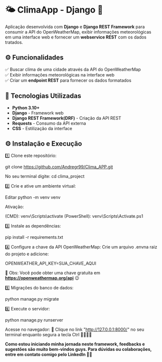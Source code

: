 # 🌤️ **ClimaApp - Django** 🤩

Aplicação desenvolvida com **Django** e **Django REST Framework** para consumir a API do OpenWeatherMap, exibir informações meteorológicas em uma interface web e fornecer um **webservice REST** com os dados tratados.  


## ⚙️ **Funcionalidades**  

✅ Buscar clima de uma cidade através da API do OpenWeatherMap  
✅ Exibir informações meteorológicas na interface web  
✅ Criar um **endpoint REST** para fornecer os dados formatados  


## 🚀 **Tecnologias Utilizadas**  

- **Python 3.10+**  
- **Django** - Framework web  
- **Django REST Framework(DRF)** - Criação da API REST  
- **Requests** - Consumo da API externa  
- **CSS** - Estilização da interface  


## ⚙️ **Instalação e Execução**  

1️⃣ Clone este repositório:

git clone https://github.com/Andregr99/Clima_APP.git

No seu terminal digite:
cd clima_project

2️⃣ Crie e ative um ambiente virtual:

Editar
python -m venv venv

Ativação:

(CMD): venv\Scripts\activate
(PowerShell): venv\Scripts\Activate.ps1

3️⃣ Instale as dependências:

pip install -r requirements.txt

4️⃣ Configure a chave da API OpenWeatherMap:
Crie um arquivo .envna raiz do projeto e adicione:

OPENWEATHER_API_KEY=SUA_CHAVE_AQUI

🔹 Obs: Você pode obter uma chave gratuita em **https://openweathermap.org/api** 😉


5️⃣ Migrações do banco de dados:

python manage.py migrate

6️⃣ Execute o servidor:

python manage.py runserver

Acesse no navegador:
🔹 Clique no link "http://127.0.0.1:8000/" no seu terminal enquanto segura a tecla Ctrl 🤩🚀🚀🚀

**Como estou iniciando minha jornada neste framework, feedbacks e sugestões são muito bem-vindos guys. Para dúvidas ou colaborações, entre em contato comigo pelo LinkedIn 🤩🤝**